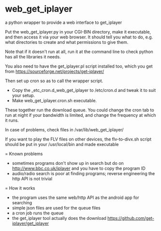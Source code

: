# web_get_iplayer
a python wrapper to provide a web interface to get_iplayer

Put the web_get_iplayer.py in your CGI-BIN directory, make it executable,
and then access it via your web browser. It should tell you what to do,
e.g. what directories to create and what permissions to give them.

Note that if it doesn't run at all, run it at the command line to check
python has all the libraries it needs.

You also need to have the get_iplayer.pl script installed too, which you
get from https://sourceforge.net/projects/get-iplayer/


Then set up cron so as to call the wrapper script.
* Copy the _etc_cron.d_web_get_iplayer to /etc/cron.d
  and tweak it to suit your setup.
* Make web_get_iplayer.cron.sh executable.

These together run the download queue. You could change the cron tab to run
at night if your bandwidth is limited, and change the frequency at which it
runs.


In case of problems, check files in /var/lib/web_get_iplayer/


If you want to play the FLV files on other devices, the flv-to-divx.sh
script should be put in your /usr/local/bin and made executable



= Known problems
* sometimes programs don't show up in search but do on
  http://www.bbc.co.uk/iplayer and you have to copy the program ID
* audio/radio search is poor at finding programs; reverse engineering
  the http API is not trivial


= How it works
* the program uses the same web/http API as the android app for searching
* simple json files are used for the queue files
* a cron job runs the queue
* the get_iplayer tool actually does the download https://github.com/get-iplayer/get_iplayer
